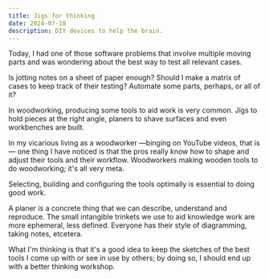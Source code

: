 ```yaml
---
title: Jigs for thinking
date: 2024-07-18
description: DIY devices to help the brain.
---
```


Today, I had one of those software problems that involve multiple moving parts and was wondering about the best way to test all relevant cases.

Is jotting notes on a sheet of paper enough? Should I make a matrix of cases to keep track of their testing? Automate some parts, perhaps, or all of it?

In woodworking, producing some tools to aid work is very common. Jigs to hold pieces at the right angle, planers to shave surfaces and even workbenches are built.

In my vicarious living as a woodworker —binging on YouTube videos, that is— one thing I have noticed is that the pros really know how to shape and adjust their tools and their workflow. Woodworkers making wooden tools to do woodworking; it's all very meta.

Selecting, building and configuring the tools optimally is essential to doing good work.

A planer is a concrete thing that we can describe, understand and reproduce. The small intangible trinkets we use to aid knowledge work are more ephemeral, less defined. Everyone has their style of diagramming, taking notes, etcetera.

What I'm thinking is that it's a good idea to keep the sketches of the best tools I come up with or see in use by others; by doing so, I should end up with a better thinking workshop.
